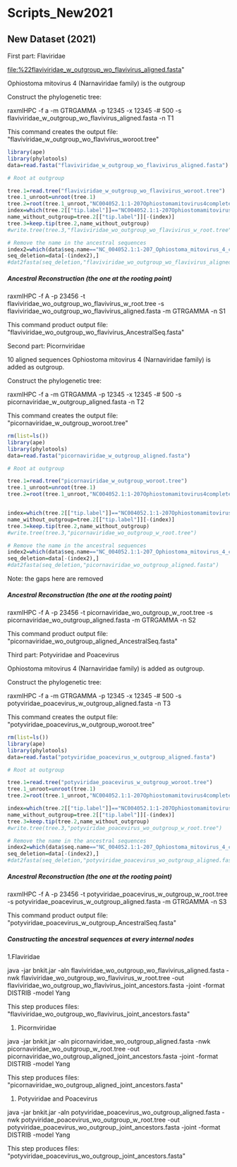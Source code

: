 Scripts\_New2021
================

New Dataset (2021)
------------------

First part: Flaviridae

<file:%22flaviviridae_w_outgroup_wo_flavivirus_aligned.fasta>"

Ophiostoma mitovirus 4 (Narnaviridae family) is the outgroup

Construct the phylogenetic tree:

raxmlHPC -f a -m GTRGAMMA -p 12345 -x 12345 -\# 500 -s flaviviridae\_w\_outgroup\_wo\_flavivirus\_aligned.fasta -n T1

This command creates the output file: "flaviviridae\_w\_outgroup\_wo\_flavivirus\_woroot.tree"

``` r
library(ape)
library(phylotools)
data=read.fasta("flaviviridae_w_outgroup_wo_flavivirus_aligned.fasta")

# Root at outgroup

tree.1=read.tree("flaviviridae_w_outgroup_wo_flavivirus_woroot.tree")
tree.1_unroot=unroot(tree.1)
tree.2=root(tree.1_unroot,"NC004052.1:1-207Ophiostomamitovirus4completegenome")
index=which(tree.2[["tip.label"]]=="NC004052.1:1-207Ophiostomamitovirus4completegenome") 
name_without_outgroup=tree.2[["tip.label"]][-(index)]
tree.3=keep.tip(tree.2,name_without_outgroup)
#write.tree(tree.3,"flaviviridae_wo_outgroup_wo_flavivirus_w_root.tree")

# Remove the name in the ancestral sequences
index2=which(data$seq.name=="NC_004052.1:1-207_Ophiostoma_mitovirus_4_complete_genome")
seq_deletion=data[-(index2),]
#dat2fasta(seq_deletion,"flaviviridae_wo_outgroup_wo_flavivirus_aligned.fasta")
```

##### Ancestral Reconstruction (the one at the rooting point)

raxmlHPC -f A -p 23456 -t flaviviridae\_wo\_outgroup\_wo\_flavivirus\_w\_root.tree -s flaviviridae\_wo\_outgroup\_wo\_flavivirus\_aligned.fasta -m GTRGAMMA -n S1

This command product output file: "flaviviridae\_wo\_outgroup\_wo\_flavivirus\_AncestralSeq.fasta"

Second part: Picornviridae

10 aligned sequences Ophiostoma mitovirus 4 (Narnaviridae family) is added as outgroup.

Construct the phylogenetic tree:

raxmlHPC -f a -m GTRGAMMA -p 12345 -x 12345 -\# 500 -s picornaviridae\_w\_outgroup\_aligned.fasta -n T2

This command creates the output file: "picornaviridae\_w\_outgroup\_woroot.tree"

``` r
rm(list=ls())
library(ape)
library(phylotools)
data=read.fasta("picornaviridae_w_outgroup_aligned.fasta")

# Root at outgroup

tree.1=read.tree("picornaviridae_w_outgroup_woroot.tree")
tree.1_unroot=unroot(tree.1)
tree.2=root(tree.1_unroot,"NC004052.1:1-207Ophiostomamitovirus4completegenome")


index=which(tree.2[["tip.label"]]=="NC004052.1:1-207Ophiostomamitovirus4completegenome") 
name_without_outgroup=tree.2[["tip.label"]][-(index)]
tree.3=keep.tip(tree.2,name_without_outgroup)
#write.tree(tree.3,"picornaviridae_wo_outgroup_w_root.tree")

# Remove the name in the ancestral sequences
index2=which(data$seq.name=="NC_004052.1:1-207_Ophiostoma_mitovirus_4_complete_genome")
seq_deletion=data[-(index2),]
#dat2fasta(seq_deletion,"picornaviridae_wo_outgroup_aligned.fasta")
```

Note: the gaps here are removed

##### Ancestral Reconstruction (the one at the rooting point)

raxmlHPC -f A -p 23456 -t picornaviridae\_wo\_outgroup\_w\_root.tree -s picornaviridae\_wo\_outgroup\_aligned.fasta -m GTRGAMMA -n S2

This command product output file: "picornaviridae\_wo\_outgroup\_aligned\_AncestralSeq.fasta"

Third part: Potyviridae and Poacevirus

Ophiostoma mitovirus 4 (Narnaviridae family) is added as outgroup.

Construct the phylogenetic tree:

raxmlHPC -f a -m GTRGAMMA -p 12345 -x 12345 -\# 500 -s potyviridae\_poacevirus\_w\_outgroup\_aligned.fasta -n T3

This command creates the output file: "potyviridae\_poacevirus\_w\_outgroup\_woroot.tree"

``` r
rm(list=ls())
library(ape)
library(phylotools)
data=read.fasta("potyviridae_poacevirus_w_outgroup_aligned.fasta")

# Root at outgroup

tree.1=read.tree("potyviridae_poacevirus_w_outgroup_woroot.tree")
tree.1_unroot=unroot(tree.1)
tree.2=root(tree.1_unroot,"NC004052.1:1-207Ophiostomamitovirus4completegenome")

index=which(tree.2[["tip.label"]]=="NC004052.1:1-207Ophiostomamitovirus4completegenome") 
name_without_outgroup=tree.2[["tip.label"]][-(index)]
tree.3=keep.tip(tree.2,name_without_outgroup)
#write.tree(tree.3,"potyviridae_poacevirus_wo_outgroup_w_root.tree")

# Remove the name in the ancestral sequences
index2=which(data$seq.name=="NC_004052.1:1-207_Ophiostoma_mitovirus_4_complete_genome")
seq_deletion=data[-(index2),]
#dat2fasta(seq_deletion,"potyviridae_poacevirus_wo_outgroup_aligned.fasta")
```

##### Ancestral Reconstruction (the one at the rooting point)

raxmlHPC -f A -p 23456 -t potyviridae\_poacevirus\_w\_outgroup\_w\_root.tree -s potyviridae\_poacevirus\_w\_outgroup\_aligned.fasta -m GTRGAMMA -n S3

This command product output file: "potyviridae\_poacevirus\_w\_outgroup\_AncestralSeq.fasta"

##### Constructing the ancestral sequences at every internal nodes

1.Flaviridae

java -jar bnkit.jar -aln flaviviridae\_wo\_outgroup\_wo\_flavivirus\_aligned.fasta -nwk flaviviridae\_wo\_outgroup\_wo\_flavivirus\_w\_root.tree -out flaviviridae\_wo\_outgroup\_wo\_flavivirus\_joint\_ancestors.fasta -joint -format DISTRIB -model Yang

This step produces files: "flaviviridae\_wo\_outgroup\_wo\_flavivirus\_joint\_ancestors.fasta"

1.  Picornviridae

java -jar bnkit.jar -aln picornaviridae\_wo\_outgroup\_aligned.fasta -nwk picornaviridae\_wo\_outgroup\_w\_root.tree -out picornaviridae\_wo\_outgroup\_aligned\_joint\_ancestors.fasta -joint -format DISTRIB -model Yang

This step produces files: "picornaviridae\_wo\_outgroup\_aligned\_joint\_ancestors.fasta"

1.  Potyviridae and Poacevirus

java -jar bnkit.jar -aln potyviridae\_poacevirus\_wo\_outgroup\_aligned.fasta -nwk potyviridae\_poacevirus\_wo\_outgroup\_w\_root.tree -out potyviridae\_poacevirus\_wo\_outgroup\_joint\_ancestors.fasta -joint -format DISTRIB -model Yang

This step produces files: "potyviridae\_poacevirus\_wo\_outgroup\_joint\_ancestors.fasta"
